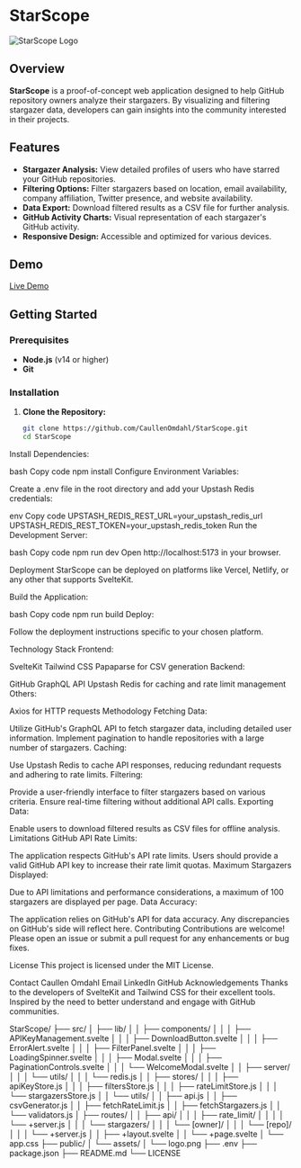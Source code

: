 # StarScope

![StarScope Logo](./assets/logo.png)

## Overview

**StarScope** is a proof-of-concept web application designed to help GitHub repository owners analyze their stargazers. By visualizing and filtering stargazer data, developers can gain insights into the community interested in their projects.

## Features

- **Stargazer Analysis:** View detailed profiles of users who have starred your GitHub repositories.
- **Filtering Options:** Filter stargazers based on location, email availability, company affiliation, Twitter presence, and website availability.
- **Data Export:** Download filtered results as a CSV file for further analysis.
- **GitHub Activity Charts:** Visual representation of each stargazer's GitHub activity.
- **Responsive Design:** Accessible and optimized for various devices.

## Demo

[Live Demo](https://starscope-demo.com)

## Getting Started

### Prerequisites

- **Node.js** (v14 or higher)
- **Git**

### Installation

1. **Clone the Repository:**

   ```bash
   git clone https://github.com/CaullenOmdahl/StarScope.git
   cd StarScope
Install Dependencies:

bash
Copy code
npm install
Configure Environment Variables:

Create a .env file in the root directory and add your Upstash Redis credentials:

env
Copy code
UPSTASH_REDIS_REST_URL=your_upstash_redis_url
UPSTASH_REDIS_REST_TOKEN=your_upstash_redis_token
Run the Development Server:

bash
Copy code
npm run dev
Open http://localhost:5173 in your browser.

Deployment
StarScope can be deployed on platforms like Vercel, Netlify, or any other that supports SvelteKit.

Build the Application:

bash
Copy code
npm run build
Deploy:

Follow the deployment instructions specific to your chosen platform.

Technology Stack
Frontend:

SvelteKit
Tailwind CSS
Papaparse for CSV generation
Backend:

GitHub GraphQL API
Upstash Redis for caching and rate limit management
Others:

Axios for HTTP requests
Methodology
Fetching Data:

Utilize GitHub's GraphQL API to fetch stargazer data, including detailed user information.
Implement pagination to handle repositories with a large number of stargazers.
Caching:

Use Upstash Redis to cache API responses, reducing redundant requests and adhering to rate limits.
Filtering:

Provide a user-friendly interface to filter stargazers based on various criteria.
Ensure real-time filtering without additional API calls.
Exporting Data:

Enable users to download filtered results as CSV files for offline analysis.
Limitations
GitHub API Rate Limits:

The application respects GitHub's API rate limits. Users should provide a valid GitHub API key to increase their rate limit quotas.
Maximum Stargazers Displayed:

Due to API limitations and performance considerations, a maximum of 100 stargazers are displayed per page.
Data Accuracy:

The application relies on GitHub's API for data accuracy. Any discrepancies on GitHub's side will reflect here.
Contributing
Contributions are welcome! Please open an issue or submit a pull request for any enhancements or bug fixes.

License
This project is licensed under the MIT License.

Contact
Caullen Omdahl
Email
LinkedIn
GitHub
Acknowledgements
Thanks to the developers of SvelteKit and Tailwind CSS for their excellent tools.
Inspired by the need to better understand and engage with GitHub communities.

StarScope/
├── src/
│   ├── lib/
│   │   ├── components/
│   │   │   ├── APIKeyManagement.svelte
│   │   │   ├── DownloadButton.svelte
│   │   │   ├── ErrorAlert.svelte
│   │   │   ├── FilterPanel.svelte
│   │   │   ├── LoadingSpinner.svelte
│   │   │   ├── Modal.svelte
│   │   │   ├── PaginationControls.svelte
│   │   │   └── WelcomeModal.svelte
│   │   ├── server/
│   │   │   └── utils/
│   │   │       └── redis.js
│   │   ├── stores/
│   │   │   ├── apiKeyStore.js
│   │   │   ├── filtersStore.js
│   │   │   ├── rateLimitStore.js
│   │   │   └── stargazersStore.js
│   │   └── utils/
│   │       ├── api.js
│   │       ├── csvGenerator.js
│   │       ├── fetchRateLimit.js
│   │       ├── fetchStargazers.js
│   │       └── validators.js
│   ├── routes/
│   │   ├── api/
│   │   │   ├── rate_limit/
│   │   │   │   └── +server.js
│   │   │   └── stargazers/
│   │   │       └── [owner]/
│   │   │           └── [repo]/
│   │   │               └── +server.js
│   │   ├── +layout.svelte
│   │   └── +page.svelte
│   └── app.css
├── public/
│   └── assets/
│       └── logo.png
├── .env
├── package.json
├── README.md
└── LICENSE
